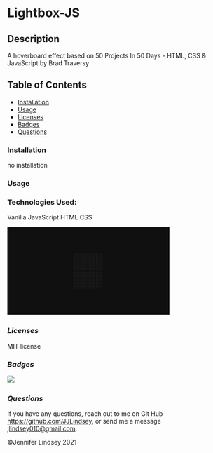 # Lightbox-JS

## **Description**
A hoverboard effect based on 50 Projects In 50 Days - HTML, CSS & JavaScript by Brad Traversy 

## **Table of Contents**
* [Installation](#installation)
* [Usage](#usage)
* [Licenses](#licenses)
* [Badges](#Badges)
* [Questions](#questions)


### **Installation**
no installation


### **Usage**


### **Technologies Used:**
Vanilla JavaScript
HTML
CSS

<img src="LightBox.gif" height=200>


### *Licenses*
MIT license


### *Badges*
<img src="https://img.shields.io/badge/MIT-license-brightgreen">

### *Questions*
If you have any questions, reach out to me on Git Hub https://github.com/JJLindsey, or send me a message jlindsey010@gmail.com.


©Jennifer Lindsey 2021